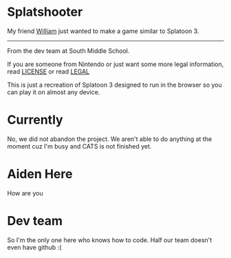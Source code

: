 # Splatshooter

My friend [William](#Dev-team) just wanted to make a game similar to Splatoon 3.
<hr>
From the dev team at South Middle School.

If you are someone from Nintendo or just want some more legal information, read [LICENSE](./LICENSE) or read [LEGAL](./LEGAL.md)

This is just a recreation of Splatoon 3 designed to run in the browser so you can play it on almost any device.

# Currently
No, we did not abandon the project. We aren't able to do anything at the moment cuz I'm busy and CATS is not finished yet.
# Aiden Here
How are you

# Dev team
So I'm the only one here who knows how to code. Half our team doesn't even have github :(
